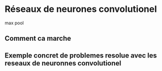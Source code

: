 # Réseaux de neurones convolutionel
max pool
## Comment ca marche

## Exemple concret de problemes resolue avec les reseaux de neuronnes convolutionel
